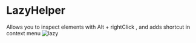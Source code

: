 # LazyHelper 
Allows you to inspect elements with Alt + rightClick , and adds shortcut in context menu
![lazy](https://i.imgur.com/fW7XnpK.png)

